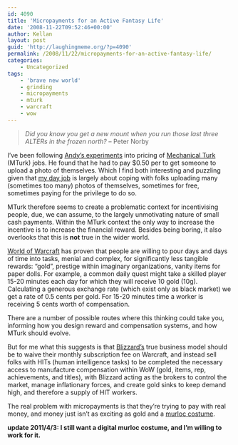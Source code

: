```yaml
---
id: 4090
title: 'Micropayments for an Active Fantasy Life'
date: '2008-11-22T09:52:46+00:00'
author: Kellan
layout: post
guid: 'http://laughingmeme.org/?p=4090'
permalink: /2008/11/22/micropayments-for-an-active-fantasy-life/
categories:
    - Uncategorized
tags:
    - 'brave new world'
    - grinding
    - micropayments
    - mturk
    - warcraft
    - wow
---
```


> *Did you know you get a new mount when you run those last three ALTERs in the frozen north?* – Peter Norby

I’ve been following [Andy’s experiments](http://waxy.org/2008/11/the*faces*of*mechanical*turk/) into pricing of [Mechanical Turk](https://www.mturk.com) (MTurk) jobs. He found that he had to pay $0.50 per to get someone to upload a photo of themselves. Which I find both interesting and puzzling given that [my day job](http://flickr.com/) is largely about coping with folks uploading many (sometimes too many) photos of themselves, sometimes for free, sometimes paying for the privilege to do so.

MTurk therefore seems to create a problematic context for incentivising people, due, we can assume, to the largely unmotivating nature of small cash payments. Within the MTurk context the only way to increase the incentive is to increase the financial reward. Besides being boring, it also overlooks that this is **not** true in the wider world.

[World of Warcraft](http://www.worldofwarcraft.com/) has proven that people are willing to pour days and days of time into tasks, menial and complex, for significantly less tangible rewards: “gold”, prestige within imaginary organizations, vanity items for paper dolls. For example, a common daily quest might take a skilled player 15-20 minutes each day for which they will receive 10 gold (10g). Calculating a generous exchange rate (which exist only as black market) we get a rate of 0.5 cents per gold. For 15-20 minutes time a worker is receiving 5 cents worth of compensation.

There are a number of possible routes where this thinking could take you, informing how you design reward and compensation systems, and how MTurk should evolve.

But for me what this suggests is that [Blizzard’s](http://blizzard.com) true business model should be to waive their monthly subscription fee on Warcraft, and instead sell folks with HITs (human intelligence tasks) to be completed the necessary access to manufacture compensation within WoW (gold, items, rep, achievements, and titles), with Blizzard acting as the brokers to control the market, manage inflationary forces, and create gold sinks to keep demand high, and therefore a supply of HIT workers.

The real problem with micropayments is that they’re trying to pay with real money, and money just isn’t as exciting as gold and a [murloc costume](http://www.wowwiki.com/Murloc\_Costume).

**update 2011/4/3: I still want a digital murloc costume, and I’m willing to work for it.**